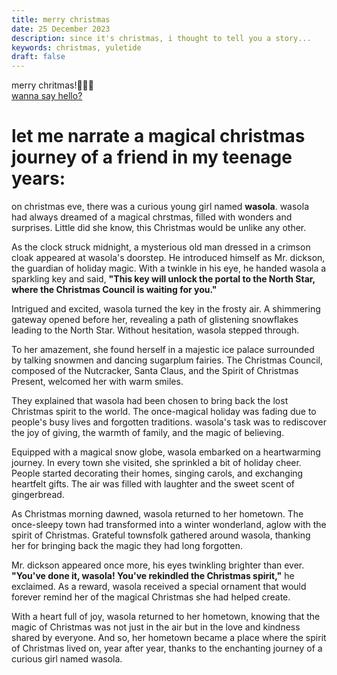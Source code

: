 ```yaml
---
title: merry christmas
date: 25 December 2023
description: since it's christmas, i thought to tell you a story...
keywords: christmas, yuletide
draft: false
---
```


merry chritmas!🧑‍🎄🎄 <br>
[wanna say hello?](https://x.com/1cbyc)

# let me narrate a magical christmas journey of a friend in my teenage years:

on christmas eve, there was a curious young girl named **wasola**. wasola had always dreamed of a magical chrstmas, filled with wonders and surprises. Little did she know, this Christmas would be unlike any other.

As the clock struck midnight, a mysterious old man dressed in a crimson cloak appeared at wasola's doorstep. He introduced himself as Mr. dickson, the guardian of holiday magic. With a twinkle in his eye, he handed wasola a sparkling key and said, **"This key will unlock the portal to the North Star, where the Christmas Council is waiting for you."**

Intrigued and excited, wasola turned the key in the frosty air. A shimmering gateway opened before her, revealing a path of glistening snowflakes leading to the North Star. Without hesitation, wasola stepped through.

To her amazement, she found herself in a majestic ice palace surrounded by talking snowmen and dancing sugarplum fairies. The Christmas Council, composed of the Nutcracker, Santa Claus, and the Spirit of Christmas Present, welcomed her with warm smiles.

They explained that wasola had been chosen to bring back the lost Christmas spirit to the world. The once-magical holiday was fading due to people's busy lives and forgotten traditions. wasola's task was to rediscover the joy of giving, the warmth of family, and the magic of believing.

Equipped with a magical snow globe, wasola embarked on a heartwarming journey. In every town she visited, she sprinkled a bit of holiday cheer. People started decorating their homes, singing carols, and exchanging heartfelt gifts. The air was filled with laughter and the sweet scent of gingerbread.

As Christmas morning dawned, wasola returned to her hometown. The once-sleepy town had transformed into a winter wonderland, aglow with the spirit of Christmas. Grateful townsfolk gathered around wasola, thanking her for bringing back the magic they had long forgotten.

Mr. dickson appeared once more, his eyes twinkling brighter than ever. **"You've done it, wasola! You've rekindled the Christmas spirit,"** he exclaimed. As a reward, wasola received a special ornament that would forever remind her of the magical Christmas she had helped create.

With a heart full of joy, wasola returned to her hometown, knowing that the magic of Christmas was not just in the air but in the love and kindness shared by everyone. And so, her hometown became a place where the spirit of Christmas lived on, year after year, thanks to the enchanting journey of a curious girl named wasola.
